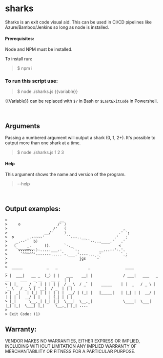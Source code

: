 # sharks 
Sharks is an exit code visual aid. This can be used in CI/CD pipelines like Azure/Bamboo/Jenkins so long as node is installed. 

#### Prerequisites:
Node and NPM must be installed. 

To install run:
> $ npm i


### To run this script use:

> $ node ./sharks.js {{variable}}

{{Variable}} can be replaced with `$?` in Bash or `$LastExitCode` in Powershell. 

&nbsp;
## Arguments
Passing a numbered argument will output a shark (0, 1, 2+). It's possible to output more than one shark at a time. 
> $ node ./sharks.js 1 2 3

#### Help
This argument shows the name and version of the program. 
> --help

&nbsp;
## Output examples:
```
>                        __
>     o                 /' )
>                     /'   (                          ,
>                 __/'     )                        .' `;
>  o      _.-~~~~'          ``---..__             .'   ;
>    _.--'   b)                      ``--...____.'   .'
>   (     _.      )).      `-._                     <
>    `vvvvvvv-)-.....___.-     `-.         __...--'-.'.
>      `^^^^^'-------.....`-.___.'----... .'         `.;
>                                 jgs    `-`           `
>
>  _____           _   _              _                ____                                        _  
> |  ___|   __ _  (_) | |   ___    __| |              / ___|   ___   _ __     ___   _ __    __ _  | | 
> | |_     / _` | | | | |  / _ \  / _` |    _____    | |  _   / _ \ | '_ \   / _ \ | '__|  / _` | | | 
> |  _|   | (_| | | | | | |  __/ | (_| |   |_____|   | |_| | |  __/ | | | | |  __/ | |    | (_| | | | 
> |_|      \__,_| |_| |_|  \___|  \__,_|              \____|  \___| |_| |_|  \___| |_|     \__,_| |_| ....
>
> Exit Code: (1)
```
## Warranty:
VENDOR MAKES NO WARRANTIES, EITHER EXPRESS OR IMPLIED, INCLUDING WITHOUT LIMITATION ANY IMPLIED WARRANTY OF MERCHANTABILITY OR FITNESS FOR A PARTICULAR PURPOSE.

